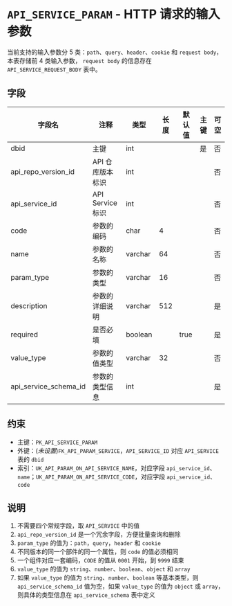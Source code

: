 # `API_SERVICE_PARAM` - HTTP 请求的输入参数

当前支持的输入参数分 5 类：`path`、`query`、`header`、`cookie` 和 `request body`，本表存储前 4 类输入参数，
`request body` 的信息存在 `API_SERVICE_REQUEST_BODY` 表中。

## 字段

| 字段名                | 注释             | 类型    | 长度 | 默认值 | 主键 | 可空 |
| --------------------- | ---------------- | ------- | ---- | ------ | ---- | ---- |
| dbid                  | 主键             | int     |      |        | 是   | 否   |
| api_repo_version_id   | API 仓库版本标识 | int     |      |        |      | 否   |
| api_service_id        | API Service 标识 | int     |      |        |      | 否   |
| code                  | 参数的编码       | char    | 4    |        |      | 否   |
| name                  | 参数的名称       | varchar | 64   |        |      | 否   |
| param_type            | 参数的类型       | varchar | 16   |        |      | 否   |
| description           | 参数的详细说明   | varchar | 512  |        |      | 是   |
| required              | 是否必填         | boolean |      | true   |      | 是   |
| value_type            | 参数的值类型     | varchar | 32   |        |      | 否   |
| api_service_schema_id | 参数的类型信息   | int     |      |        |      | 是   |

## 约束

* 主键：`PK_API_SERVICE_PARAM`
* 外键：(*未设置*)`FK_API_PARAM_SERVICE`，`API_SERVICE_ID` 对应 `API_SERVICE` 表的 `dbid`
* 索引：`UK_API_PARAM_ON_API_SERVICE_NAME`，对应字段 `api_service_id`、`name`；`UK_API_PARAM_ON_API_SERVICE_CODE`，对应字段 `api_service_id`、`code`

## 说明

1. 不需要四个常规字段，取 `API_SERVICE` 中的值
2. `api_repo_version_id` 是一个冗余字段，方便批量查询和删除
3. `param_type` 的值为：`path`，`query`，`header` 和 `cookie`
4. 不同版本的同一个部件的同一个属性，则 `code` 的值必须相同
5. 一个组件对应一套编码，`CODE` 的值从 `0001` 开始，到 `9999` 结束
6. `value_type` 的值为 `string`、`number`、`boolean`、`object` 和 `array`
7. 如果 `value_type` 的值为 `string`、`number`、`boolean` 等基本类型，则 `api_service_schema_id` 值为空，如果 `value_type` 的值为 `object` 或 `array`，则具体的类型信息在 `api_service_schema` 表中定义